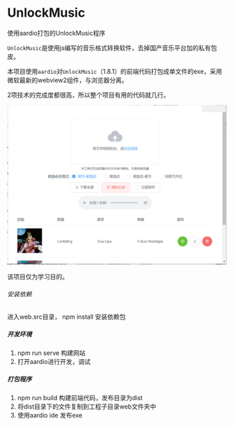 # UnlockMusic
使用aardio打包的UnlockMusic程序

`UnlockMusic`是使用js编写的音乐格式转换软件，去掉国产音乐平台加的私有包皮。

本项目使用`aardio`对`UnlockMusic`（1.8.1）的前端代码打包成单文件的exe，采用微软最新的webview2组件，与浏览器分离。

2项技术的完成度都很高，所以整个项目有用的代码就几行。

![screenshot](screenshot.png)

该项目仅为学习目的。



###### 安装依赖

进入web.src目录， npm install 安装依赖包

##### 开发环境

1. npm run serve  构建网站
2. 打开aardio进行开发，调试

##### 打包程序

1. npm run build  构建前端代码，发布目录为dist
2. 将dist目录下的文件复制到工程子目录web文件夹中
3. 使用aardio ide 发布exe





